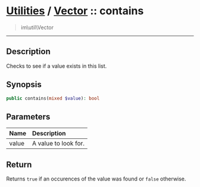 # [Utilities](util.md) / [Vector](util-Vector.md) :: contains
 > im\util\Vector
____

## Description
Checks to see if a value exists in this list.

## Synopsis
```php
public contains(mixed $value): bool
```

## Parameters
| Name | Description |
| :--- | :---------- |
| value | A value to look for. |

## Return
Returns `true` if an occurences of the value
was found or `false` otherwise.
